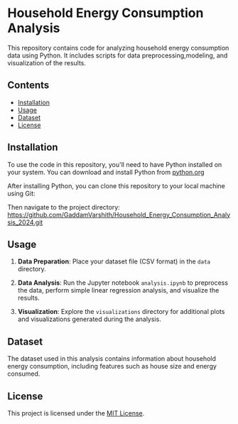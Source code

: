 # Household Energy Consumption Analysis

This repository contains code for analyzing household energy consumption data using Python. It includes scripts for data preprocessing,modeling, and visualization of the results.

## Contents

- [Installation](#installation)
- [Usage](#usage)
- [Dataset](#dataset)
- [License](#license)

## Installation

To use the code in this repository, you'll need to have Python installed on your system. You can download and install Python from [python.org](https://www.python.org/)

After installing Python, you can clone this repository to your local machine using Git:


Then navigate to the project directory: https://github.com/GaddamVarshith/Household_Energy_Consumption_Analysis_2024.git


## Usage

1. **Data Preparation**: Place your dataset file (CSV format) in the `data` directory.

2. **Data Analysis**: Run the Jupyter notebook `analysis.ipynb` to preprocess the data, perform simple linear regression analysis, and visualize the results.

3. **Visualization**: Explore the `visualizations` directory for additional plots and visualizations generated during the analysis.

## Dataset

The dataset used in this analysis contains information about household energy consumption, including features such as house size and energy consumed.

## License

This project is licensed under the [MIT License](LICENSE).




